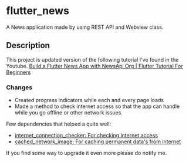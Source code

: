 # flutter_news

A News application made by using REST API and Webview class.

## Description

This project is updated version of the following tutorial I've found in the Youtube.
[Build a Flutter News App with NewsApi Org | Flutter Tutorial For Beginners](https://www.youtube.com/watch?v=aaGcER1uUoE&t=4472s)

### Changes

- Created progress indicators while each and every page loads
- Made a method to check internet access so that the app can handle while you go offline 
    or other network issues.

Few dependencies that helped a quite well:

- [internet_connection_checker: For checking internet access ](https://pub.dev/packages/internet_connection_checker)
- [cached_network_image: For caching permanent data's from internet](https://pub.dev/packages/cached_network_image)

If you find some way to upgrade it even more please do notify me.
